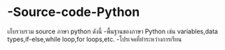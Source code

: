 # -Source-code-Python
เก็บรวบรวม source ภาษา python ดังนี้
-พื้นฐานของภาษา Python เช่น variables,data types,if-else,while loop,for loops,etc.
-โปรเจคที่ทําระหว่างการเรียน
